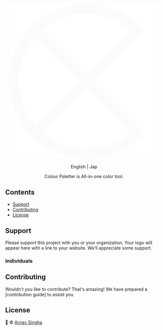 <p align="center">
  <img src="./logo/logomark-white.svg" alt="Colour Paletter" width="480" />
</p>

<p align='center'>
  English | Jap <a href='./README.ja.md'></a>
</p>

<p align='center'>
  Colour Paletter is All-in-one color tool.
</p>

## Contents

- [Support]()
- [Contributing]()
- [License]()

## Support

Please support this project with you or your organization. Your logo will appear here with a link to your website. We'll appreciate some support.


### Individuals

## Contributing

Wouldn't you like to contribute? That's amazing! We have prepared a [contribution guide] to assist you.

## License

🫨 © [Arnav Singha](https://github.com/ArnavSingha)
